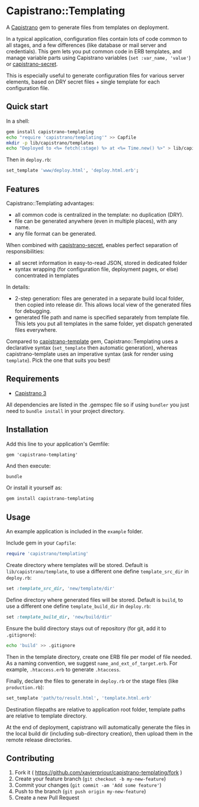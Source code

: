 # Capistrano::Templating

A [Capistrano](http://capistranorb.com/) gem to generate files from templates on deployment.

In a typical application, configuration files contain lots of code common to all stages, and a few differences (like database or mail server and credentials).
This gem lets you put common code in ERB templates,
and manage variable parts using Capistrano variables (`set :var_name, 'value'`)
or [capistrano-secret](https://github.com/xavierpriour/capistrano-secret).

This is especially useful to generate configuration files for various server elements, based on DRY secret files + single template for each configuration file.


## Quick start

In a shell:
```bash
gem install capistrano-templating
echo "require 'capistrano/templating'" >> Capfile
mkdir -p lib/capistrano/templates
echo "Deployed to <%= fetch(:stage) %> at <%= Time.new() %>" > lib/capistrano/templates/deploy.html.erb
```

Then in `deploy.rb`:
```ruby
set_template 'www/deploy.html', 'deploy.html.erb';
```


## Features

Capistrano::Templating advantages:
* all common code is centralized in the template: no duplication (DRY).
* file can be generated anywhere (even in multiple places), with any name.
* any file format can be generated.

When combined with [capistrano-secret](https://github.com/xavierpriour/capistrano-secret),
enables perfect separation of responsibilities:
* all secret information in easy-to-read JSON, stored in dedicated folder
* syntax wrapping (for configuration file, deployment pages, or else) concentrated in templates

In details:
* 2-step generation: files are generated in a separate build local folder, then copied into release dir. This allows local view of the generated files for debugging.
* generated file path and name is specified separately from template file. This lets you put all templates in the same folder, yet dispatch generated files everywhere.

Compared to [capistrano-template](https://github.com/faber-lotto/capistrano-template) gem,
Capistrano::Templating uses a declarative syntax (`set_template` then automatic generation),
whereas capistrano-template uses an imperative syntax (ask for render using `template`).
Pick the one that suits you best!


## Requirements

* [Capistrano 3](http://capistranorb.com/)

All dependencies are listed in the .gemspec file so if using `bundler` you just need to `bundle install` in your project directory.


## Installation

Add this line to your application's Gemfile:
```
gem 'capistrano-templating'
```

And then execute:
```bash
bundle
```

Or install it yourself as:
```bash
gem install capistrano-templating
```


## Usage

An example application is included in the `example` folder.

Include gem in your `Capfile`:
```ruby
require 'capistrano/templating'
```

Create directory where templates will be stored.
Default is `lib/capistrano/template`, to use a different one define `template_src_dir` in `deploy.rb`:
```ruby
set :template_src_dir, 'new/template/dir'
```

Define directory where generated files will be stored.
Default is `build`, to use a different one define `template_build_dir` in `deploy.rb`:
```ruby
set :template_build_dir, 'new/build/dir'
```
Ensure the build directory stays out of repository (for git, add it to `.gitignore`):
```bash
echo 'build' >> .gitignore
```

Then in the template directory, create one ERB file per model of file needed.
As a naming convention, we suggest `name_and_ext_of_target.erb`. For example, `.htaccess.erb` to generate `.htaccess`.

Finally, declare the files to generate in `deploy.rb` or the stage files (like `production.rb`):
```ruby
set_template 'path/to/result.html', 'template.html.erb'
```
Destination filepaths are relative to application root folder, template paths are relative to template directory.

At the end of deployment, capistrano will automatically generate the files in the local build dir (including sub-directory creation),
then upload them in the remote release directories.


## Contributing
1. Fork it ( https://github.com/xavierpriour/capistrano-templating/fork )
2. Create your feature branch (`git checkout -b my-new-feature`)
3. Commit your changes (`git commit -am 'Add some feature'`)
4. Push to the branch (`git push origin my-new-feature`)
5. Create a new Pull Request